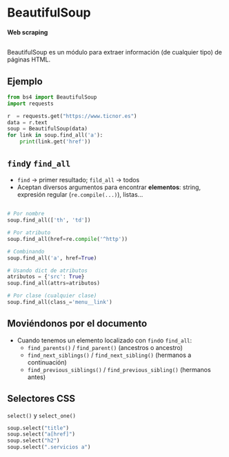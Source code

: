 
# BeautifulSoup
#### Web scraping

##
BeautifulSoup es un módulo para extraer información (de cualquier
tipo) de páginas HTML.

## Ejemplo
~~~python
from bs4 import BeautifulSoup
import requests

r  = requests.get("https://www.ticnor.es")
data = r.text
soup = BeautifulSoup(data)
for link in soup.find_all('a'):
    print(link.get('href'))
~~~

## ``find``y ``find_all``
- ``find`` -> primer resultado; ``fild_all`` -> todos
- Aceptan diversos argumentos para encontrar **elementos**:
string, expresión regular (``re.compile(...)``), listas...

##
~~~python
# Por nombre
soup.find_all(['th', 'td'])

# Por atributo
soup.find_all(href=re.compile('^http'))

# Combinando
soup.find_all('a', href=True)

# Usando dict de atributos
atributos = {'src': True}
soup.find_all(attrs=atributos)

# Por clase (cualquier clase)
soup.find_all(class_='menu__link')
~~~

## Moviéndonos por el documento
- Cuando tenemos un elemento localizado con ``find``o ``find_all``:
    - ``find_parents()`` / ``find_parent()`` (ancestros o ancestro)
    - ``find_next_siblings()`` / ``find_next_sibling()`` (hermanos a continuación)
    - ``find_previous_siblings()`` / ``find_previous_sibling()`` (hermanos antes)

## Selectores CSS
``select()`` y ``select_one()``

~~~python
soup.select("title")
soup.select("a[href]")
soup.select("h2")
soup.select(".servicios a")
~~~
